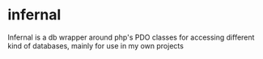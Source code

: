 infernal
========

Infernal is a db wrapper around php's PDO classes for accessing different kind of databases, mainly for use in my own projects
